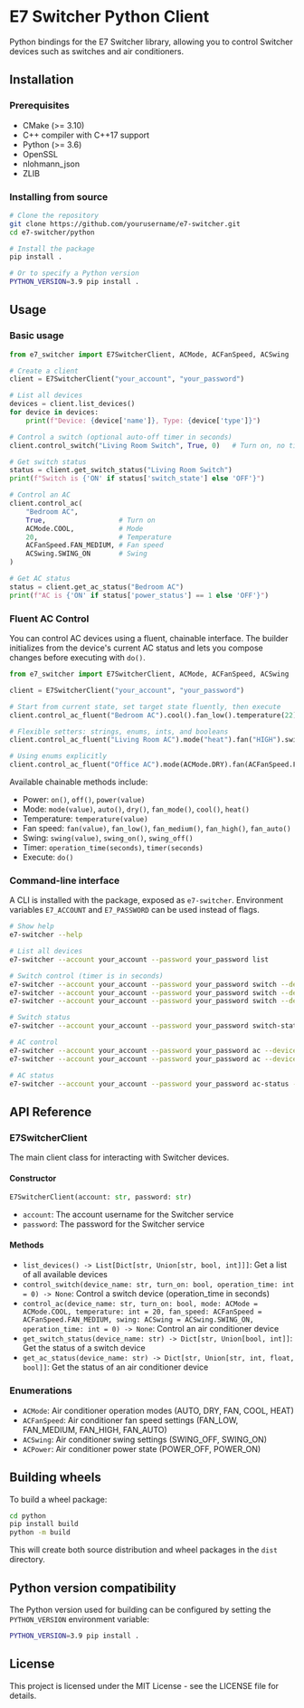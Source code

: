 # E7 Switcher Python Client

Python bindings for the E7 Switcher library, allowing you to control Switcher devices such as switches and air conditioners.

## Installation

### Prerequisites

- CMake (>= 3.10)
- C++ compiler with C++17 support
- Python (>= 3.6)
- OpenSSL
- nlohmann_json
- ZLIB

### Installing from source

```bash
# Clone the repository
git clone https://github.com/yourusername/e7-switcher.git
cd e7-switcher/python

# Install the package
pip install .

# Or to specify a Python version
PYTHON_VERSION=3.9 pip install .
```

## Usage

### Basic usage

```python
from e7_switcher import E7SwitcherClient, ACMode, ACFanSpeed, ACSwing

# Create a client
client = E7SwitcherClient("your_account", "your_password")

# List all devices
devices = client.list_devices()
for device in devices:
    print(f"Device: {device['name']}, Type: {device['type']}")

# Control a switch (optional auto-off timer in seconds)
client.control_switch("Living Room Switch", True, 0)   # Turn on, no timer

# Get switch status
status = client.get_switch_status("Living Room Switch")
print(f"Switch is {'ON' if status['switch_state'] else 'OFF'}")

# Control an AC
client.control_ac(
    "Bedroom AC",
    True,                  # Turn on
    ACMode.COOL,           # Mode
    20,                    # Temperature
    ACFanSpeed.FAN_MEDIUM, # Fan speed
    ACSwing.SWING_ON       # Swing
)

# Get AC status
status = client.get_ac_status("Bedroom AC")
print(f"AC is {'ON' if status['power_status'] == 1 else 'OFF'}")
```

### Fluent AC Control

You can control AC devices using a fluent, chainable interface. The builder initializes from the device's current AC status and lets you compose changes before executing with `do()`.

```python
from e7_switcher import E7SwitcherClient, ACMode, ACFanSpeed, ACSwing

client = E7SwitcherClient("your_account", "your_password")

# Start from current state, set target state fluently, then execute
client.control_ac_fluent("Bedroom AC").cool().fan_low().temperature(22).on().do()

# Flexible setters: strings, enums, ints, and booleans
client.control_ac_fluent("Living Room AC").mode("heat").fan("HIGH").swing_off().timer(30).on().do()

# Using enums explicitly
client.control_ac_fluent("Office AC").mode(ACMode.DRY).fan(ACFanSpeed.FAN_AUTO).swing(ACSwing.SWING_ON).do()
```

Available chainable methods include:

- Power: `on()`, `off()`, `power(value)`
- Mode: `mode(value)`, `auto()`, `dry()`, `fan_mode()`, `cool()`, `heat()`
- Temperature: `temperature(value)`
- Fan speed: `fan(value)`, `fan_low()`, `fan_medium()`, `fan_high()`, `fan_auto()`
- Swing: `swing(value)`, `swing_on()`, `swing_off()`
- Timer: `operation_time(seconds)`, `timer(seconds)`
- Execute: `do()`

### Command-line interface

A CLI is installed with the package, exposed as `e7-switcher`.
Environment variables `E7_ACCOUNT` and `E7_PASSWORD` can be used instead of flags.

```bash
# Show help
e7-switcher --help

# List all devices
e7-switcher --account your_account --password your_password list

# Switch control (timer is in seconds)
e7-switcher --account your_account --password your_password switch --device "Living Room Switch" on
e7-switcher --account your_account --password your_password switch --device "Living Room Switch" off
e7-switcher --account your_account --password your_password switch --device "Living Room Switch" on --timer 30

# Switch status
e7-switcher --account your_account --password your_password switch-status --device "Living Room Switch"

# AC control
e7-switcher --account your_account --password your_password ac --device "Bedroom AC" on --mode cool --temp 22 --fan high --swing on
e7-switcher --account your_account --password your_password ac --device "Bedroom AC" off

# AC status
e7-switcher --account your_account --password your_password ac-status --device "Bedroom AC"
```

## API Reference

### E7SwitcherClient

The main client class for interacting with Switcher devices.

#### Constructor

```python
E7SwitcherClient(account: str, password: str)
```

- `account`: The account username for the Switcher service
- `password`: The password for the Switcher service

#### Methods

- `list_devices() -> List[Dict[str, Union[str, bool, int]]]`: Get a list of all available devices
- `control_switch(device_name: str, turn_on: bool, operation_time: int = 0) -> None`: Control a switch device (operation_time in seconds)
- `control_ac(device_name: str, turn_on: bool, mode: ACMode = ACMode.COOL, temperature: int = 20, fan_speed: ACFanSpeed = ACFanSpeed.FAN_MEDIUM, swing: ACSwing = ACSwing.SWING_ON, operation_time: int = 0) -> None`: Control an air conditioner device
- `get_switch_status(device_name: str) -> Dict[str, Union[bool, int]]`: Get the status of a switch device
- `get_ac_status(device_name: str) -> Dict[str, Union[str, int, float, bool]]`: Get the status of an air conditioner device

### Enumerations

- `ACMode`: Air conditioner operation modes (AUTO, DRY, FAN, COOL, HEAT)
- `ACFanSpeed`: Air conditioner fan speed settings (FAN_LOW, FAN_MEDIUM, FAN_HIGH, FAN_AUTO)
- `ACSwing`: Air conditioner swing settings (SWING_OFF, SWING_ON)
- `ACPower`: Air conditioner power state (POWER_OFF, POWER_ON)

## Building wheels

To build a wheel package:

```bash
cd python
pip install build
python -m build
```

This will create both source distribution and wheel packages in the `dist` directory.

## Python version compatibility

The Python version used for building can be configured by setting the `PYTHON_VERSION` environment variable:

```bash
PYTHON_VERSION=3.9 pip install .
```

## License

This project is licensed under the MIT License - see the LICENSE file for details.
